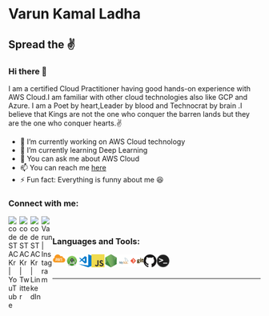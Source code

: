 # Varun Kamal Ladha
## Spread the :v:

### Hi there 👋

I am a certified Cloud Practitioner having good hands-on experience with AWS Cloud.I am familiar with other cloud technologies also like GCP and Azure.
I am a Poet by heart,Leader by blood and Technocrat by brain .I believe that Kings are not the one who conquer the barren lands but they are the one who conquer hearts.:v:


- 🔭 I’m currently working on AWS Cloud technology 
- 🌱 I’m currently learning Deep Learning
- 💬 You can ask me about AWS Cloud 
- 📫 You can reach me [here](www.linkedin.com/in/varunladha) 
- ⚡ Fun fact: Everything is funny about me :laughing: 


### Connect with me:

[<img align="left" alt="codeSTACKr | YouTube" width="22px" src="https://cdn.jsdelivr.net/npm/simple-icons@v3/icons/youtube.svg" />][youtube]
[<img align="left" alt="codeSTACKr | Twitter" width="22px" src="https://cdn.jsdelivr.net/npm/simple-icons@v3/icons/twitter.svg" />][twitter]
[<img align="left" alt="codeSTACKr | LinkedIn" width="22px" src="https://cdn.jsdelivr.net/npm/simple-icons@v3/icons/linkedin.svg" />][linkedin]
[<img align="left" alt="Varun | Instagram" width="22px" src="https://cdn.jsdelivr.net/npm/simple-icons@v3/icons/instagram.svg" />][instagram]

<br />

### Languages and Tools:

<img align="left" alt="Aws Cloud" width="26px" src="https://github.com/Varun789/Varun789/blob/master/aws.png" />
<img align="left" alt="Android Studio" width="26px" src="https://github.com/Varun789/Varun789/blob/master/android.jpeg" />
<img align="left" alt="Visual Studio Code" width="26px" src="https://raw.githubusercontent.com/github/explore/80688e429a7d4ef2fca1e82350fe8e3517d3494d/topics/visual-studio-code/visual-studio-code.png" />
<img align="left" alt="JavaScript" width="26px" src="https://raw.githubusercontent.com/github/explore/80688e429a7d4ef2fca1e82350fe8e3517d3494d/topics/javascript/javascript.png" />
<img align="left" alt="Node.js" width="26px" src="https://raw.githubusercontent.com/github/explore/80688e429a7d4ef2fca1e82350fe8e3517d3494d/topics/nodejs/nodejs.png" />
<img align="left" alt="MySQL" width="26px" src="https://raw.githubusercontent.com/github/explore/80688e429a7d4ef2fca1e82350fe8e3517d3494d/topics/mysql/mysql.png"/>
<img align="left" alt="Git" width="26px" src="https://raw.githubusercontent.com/github/explore/80688e429a7d4ef2fca1e82350fe8e3517d3494d/topics/git/git.png"/>
<img align="left" alt="GitHub" width="26px" src="https://raw.githubusercontent.com/github/explore/78df643247d429f6cc873026c0622819ad797942/topics/github/github.png" />
<img align="left" alt="Terminal" width="26px" src="https://raw.githubusercontent.com/github/explore/80688e429a7d4ef2fca1e82350fe8e3517d3494d/topics/terminal/terminal.png"/> 

<br />
<br />

---




[twitter]: https://twitter.com/in/ladha_varun
[youtube]: https://www.youtube.com/channel/UCSH1LhIgQZttp61vNqv-NLw
[instagram]: https://instagram.com/varunladha789
[linkedin]: https://linkedin.com/in/varunladha
